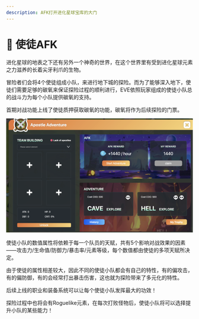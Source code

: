```yaml
---
description: AFK打开进化星球宝库的大门
---
```


# 🚩 使徒AFK

进化星球的地表之下还有另外一个神奇的世界，在这个世界里有受到进化星球元素之力滋养的长着尖牙利爪的生物。

冒险者们会将4个使徒组成小队，来进行地下城的探险。而为了能够深入地下，使徒们需要足够的碳氧来保证探险过程的顺利进行，EVE依照玩家组成的使徒小队总的战斗力为每个小队提供碳氧的支持。

首期对战功能上线了使徒质押获取碳氧的功能，碳氧将作为后续探险的门票。

![PVE界面](<../.gitbook/assets/image (42).png>)

使徒小队的数值属性将依赖于每一个队员的天赋，共有5个影响对战效果的因素——攻击力/生命值/防御力/暴击率/元素等级，每个数值都由使徒的多项天赋所决定。

由于使徒的属性相差较大，因此不同的使徒小队都会有自己的特性，有的偏攻击，有的偏防御，有的会经常打出暴击伤害，这也就为探险带来了多元化的特性。

后续上线的职业和装备系统可以让每个使徒小队发挥最大的功效！

探险过程中也将会有Roguelike元素，在每次打败怪物后，使徒小队将可以选择提升小队的某些能力！
